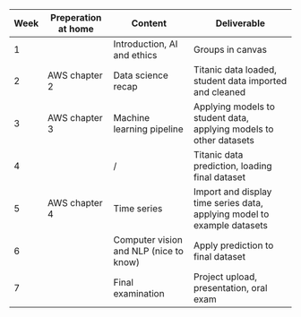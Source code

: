 

| Week | Preperation at home | Content | Deliverable |
|---|---|---|---|
|1| | Introduction, AI and ethics | Groups in canvas |
|2| AWS chapter 2 | Data science recap | Titanic data loaded, student data imported and cleaned |
|3| AWS chapter 3 | Machine learning pipeline | Applying models to student data, applying models to other datasets |
|4| | / | Titanic data prediction, loading final dataset |
|5| AWS chapter 4 | Time series | Import and display time series data, applying model to example datasets |
|6| | Computer vision and NLP (nice to know) | Apply prediction to final dataset |
|7| | Final examination | Project upload, presentation, oral exam |